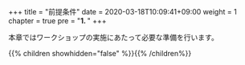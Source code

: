 +++
title = "前提条件"
date = 2020-03-18T10:09:41+09:00
weight = 1
chapter = true
pre = "<b>1. </b>"
+++

本章ではワークショップの実施にあたって必要な準備を行います。

{{% children showhidden="false" %}}{{% /children%}}